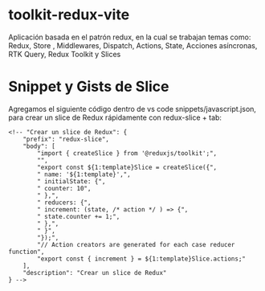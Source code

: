 # toolkit-redux-vite
Aplicación basada en el patrón redux, en la cual se trabajan temas como: Redux,  Store , Middlewares,  Dispatch,  Actions,  State,  Acciones asíncronas,  RTK Query,  Redux Toolkit y  Slices

# Snippet y Gists de Slice
Agregamos el siguiente código dentro de vs code snippets/javascript.json, para crear un slice de Redux 
rápidamente con redux-slice + tab:

	<!-- "Crear un slice de Redux": {
		"prefix": "redux-slice",
		"body": [
			"import { createSlice } from '@reduxjs/toolkit';",
			"",
			"export const ${1:template}Slice = createSlice({",
			" name: '${1:template}',",
			" initialState: {",
			" counter: 10",
			" },",
			" reducers: {",
			" increment: (state, /* action */ ) => {",
			" state.counter += 1;",
			" },",
			" }",
			"});",
			"// Action creators are generated for each case reducer function",
			"export const { increment } = ${1:template}Slice.actions;"
		],
		"description": "Crear un slice de Redux"
	} -->

